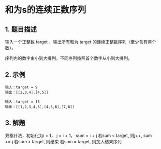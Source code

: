 # 和为s的连续正数序列

## 1. 题目描述
输入一个正整数 target ，输出所有和为 target 的连续正整数序列（至少含有两个数）。

序列内的数字由小到大排列，不同序列按照首个数字从小到大排列。

## 2. 示例
```
输入：target = 9
输出：[[2,3,4],[4,5]]
```

```
输入：target = 15
输出：[[1,2,3,4,5],[4,5,6],[7,8]]
```

## 3. 解题
双指针法，初始化为i = 1， j = i + 1， sum = i + j
若sum < target, 则j++, sum += j
若sum > target, 则结束
若sum = target, 则加入结果序列
